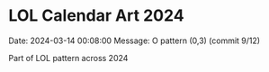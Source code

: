 # LOL Calendar Art 2024

Date: 2024-03-14 00:08:00
Message: O pattern (0,3) (commit 9/12)

Part of LOL pattern across 2024
